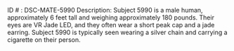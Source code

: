 ID # : DSC-MATE-5990
Description: Subject 5990 is a male human, approximately 6 feet tall and weighing approximately 180 pounds. Their eyes are VR Jade LED, and they often wear a short peak cap and a jade earring. Subject 5990 is typically seen wearing a silver chain and carrying a cigarette on their person. 